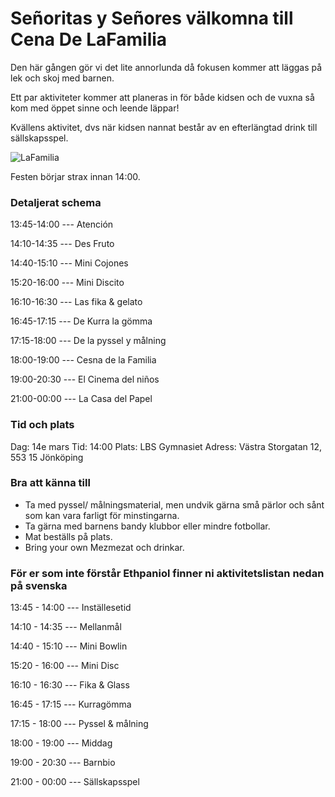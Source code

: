 
# Señoritas y Señores välkomna till **Cena De LaFamilia**
Den här gången gör vi det lite annorlunda då fokusen kommer att läggas på lek och skoj med barnen.

Ett par aktiviteter kommer att planeras in för både kidsen och de vuxna så kom med öppet sinne och leende läppar!

Kvällens aktivitet, dvs när kidsen nannat består av en efterlängtad drink till sällskapsspel.

![LaFamilia](https://rullavagn.nu/blogg/wp-content/uploads/2019/05/food-fight.gif)

Festen börjar strax innan 14:00.

### Detaljerat schema
13:45-14:00 --- Atención

14:10-14:35 --- Des Fruto

14:40-15:10 --- Mini Cojones

15:20-16:00 --- Mini Discito

16:10-16:30 --- Las fika & gelato

16:45-17:15 --- De Kurra la gömma

17:15-18:00 --- De la pyssel y målning

18:00-19:00 --- Cesna de la Familia

19:00-20:30 --- El Cinema del niños

21:00-00:00 --- La Casa del Papel

### Tid och plats
Dag: 14e mars
Tid: 14:00
Plats: LBS Gymnasiet
Adress: Västra Storgatan 12, 553 15 Jönköping

### Bra att känna till
* Ta med pyssel/ målningsmaterial, men undvik gärna små pärlor och sånt som kan vara farligt för minstingarna.
* Ta gärna med barnens bandy klubbor eller mindre fotbollar.
* Mat beställs på plats.
* Bring your own Mezmezat och drinkar.

### För er som inte förstår Ethpaniol finner ni aktivitetslistan nedan på svenska
13:45 - 14:00	--- Inställesetid

14:10 - 14:35	--- Mellanmål

14:40 - 15:10 --- Mini Bowlin

15:20 - 16:00	--- Mini Disc

16:10 - 16:30	--- Fika & Glass

16:45 - 17:15	--- Kurragömma

17:15 - 18:00	--- Pyssel & målning

18:00 - 19:00	--- Middag

19:00 - 20:30	--- Barnbio

21:00 - 00:00	--- Sällskapsspel
